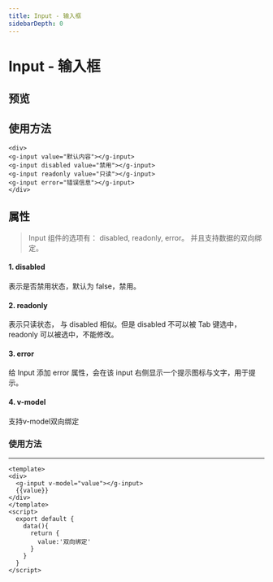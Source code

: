 ```yaml
---
title: Input - 输入框
sidebarDepth: 0
---
```

# Input - 输入框
## 预览

<ClientOnly>
  <input-demos></input-demos>
</ClientOnly>

## 使用方法
```vue
<div>
<g-input value="默认内容"></g-input>
<g-input disabled value="禁用"></g-input>
<g-input readonly value="只读"></g-input>
<g-input error="错误信息"></g-input>
</div>
```
## 属性
>Input 组件的选项有： disabled, readonly, error。 并且支持数据的双向绑定。

#### 1. disabled
表示是否禁用状态，默认为 false，禁用。

#### 2. readonly
表示只读状态， 与 disabled 相似。但是 disabled 不可以被 Tab 键选中，readonly 可以被选中，不能修改。

#### 3. error
给 Input 添加 error 属性，会在该 input 右侧显示一个提示图标与文字，用于提示。

#### 4. v-model
支持v-model双向绑定

<ClientOnly>
  <input-demos2></input-demos2>
</ClientOnly>

### 使用方法
---
``` vue
<template>
<div>
  <g-input v-model="value"></g-input>
  {{value}}
</div>
</template>
<script>
  export default {
    data(){
      return {
        value:'双向绑定'
      }
    }
  }
</script>
```
